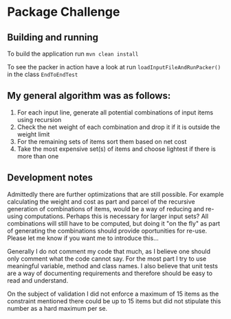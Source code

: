 # Package Challenge

## Building and running

To build the application run `mvn clean install`

To see the packer in action have a look at run `loadInputFileAndRunPacker()` in the class `EndToEndTest`


## My general algorithm was as follows:

1. For each input line, generate all potential combinations of input items using recursion
2. Check the net weight of each combination and drop it if it is outside the weight limit
3. For the remaining sets of items sort them based on net cost
4. Take the most expensive set(s) of items and choose lightest if there is more than one

## Development notes

Admittedly there are further optimizations that are still possible. For example calculating 
the weight and cost as part and parcel of the recursive generation of combinations of items,
would be a way of reducing and re-using computations. Perhaps this is necessary for larger
input sets? All combinations will still have to be computed, but doing it "on the fly"
as part of generating the combinations should provide oportunities for re-use. Please let
me know if you want me to introduce this...

Generally I do not comment my code that much, as I believe one should only comment what the
code cannot say. For the most part I try to use meaningful variable, method and class names.
I also believe that unit tests are a way of documenting requirements and therefore should be
easy to read and understand.

On the subject of validation I did not enforce a maximum of 15 items as the constraint mentioned
there could be up to 15 items but did not stipulate this number as a hard maximum per se.

